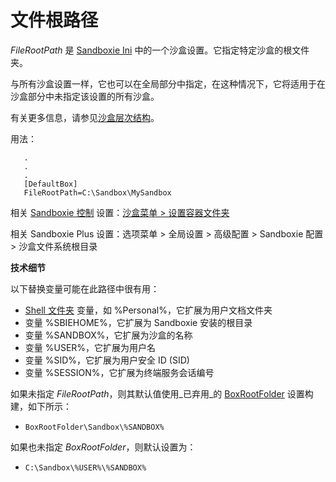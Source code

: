 # 文件根路径

_FileRootPath_ 是 [Sandboxie Ini](SandboxieIni.md) 中的一个沙盒设置。它指定特定沙盒的根文件夹。

与所有沙盒设置一样，它也可以在全局部分中指定，在这种情况下，它将适用于在沙盒部分中未指定该设置的所有沙盒。

有关更多信息，请参见[沙盒层次结构](SandboxHierarchy.md)。

用法：

```
   .
   .
   .
   [DefaultBox]
   FileRootPath=C:\Sandbox\MySandbox
```

相关 [Sandboxie 控制](SandboxieControl.md) 设置：[沙盒菜单 > 设置容器文件夹](SandboxMenu.md#set-container-folder)

相关 Sandboxie Plus 设置：选项菜单 > 全局设置 > 高级配置 > Sandboxie 配置 > 沙盒文件系统根目录

**技术细节**

以下替换变量可能在此路径中很有用：

* [Shell 文件夹](ShellFolders.md) 变量，如 %Personal%，它扩展为用户文档文件夹
* 变量 %SBIEHOME%，它扩展为 Sandboxie 安装的根目录
* 变量 %SANDBOX%，它扩展为沙盒的名称
* 变量 %USER%，它扩展为用户名
* 变量 %SID%，它扩展为用户安全 ID (SID)
* 变量 %SESSION%，它扩展为终端服务会话编号

如果未指定 _FileRootPath_，则其默认值使用_已弃用_的 [BoxRootFolder](BoxRootFolder.md) 设置构建，如下所示：

* `BoxRootFolder\Sandbox\%SANDBOX%`

如果也未指定 _BoxRootFolder_，则默认设置为：

* `C:\Sandbox\%USER%\%SANDBOX%` 